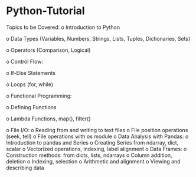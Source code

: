 # Python-Tutorial
Topics to be Covered:
o Introduction to Python

o Data Types (Variables, Numbers, Strings, Lists, Tuples, Dictionaries, Sets)

o Operators (Comparison, Logical)

o Control Flow:

o If-Else Statements

o Loops (for, while)

o Functional Programming:

o Defining Functions

o Lambda Functions, map(), filter()

o File I/O:
o Reading from and writing to text files
o File position operations (seek, tell)
o File operations with os module
o Data Analysis with Pandas:
o Introduction to pandas and Series
o Creating Series from ndarray, dict, scalar
o Vectorized operations, indexing, label alignment
o Data Frames:
o Construction methods: from dicts, lists, ndarrays
o Column addition, deletion
o Indexing, selection
o Arithmetic and alignment
o Viewing and describing data
